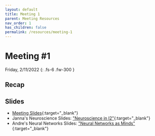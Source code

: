```yaml
---
layout: default
title: Meeting 1
parent: Meeting Resources
nav_order: 1
has_children: false
permalink: /resources/meeting-1
---
```


# Meeting #1

Friday, 2/11/2022
{: .fs-6 .fw-300 }

## Recap


## Slides
- [Meeting Slides](https://www.canva.com/design/DAE1ZsJC4pY/wZJeTZZbLeALEzL89TrHYQ/view?utm_content=DAE1ZsJC4pY&utm_campaign=designshare&utm_medium=link&utm_source=sharebutton){:target="_blank"}
- Janna's Neuroscience Slides: ["Neuroscience in I2"](https://docs.google.com/presentation/d/e/2PACX-1vTvKlnlR6KsXcGXlRPVHoSJGS3apWW7QnUpGlMcnD_Nim33h6DyahUrU-FAAUua4g/pub?start=false&loop=false&delayms=3000){:target="_blank"}
- Andre's Neural Networks Slides: ["Neural Networks as Minds"](https://www.canva.com/design/DAE3pFjSZXo/GNpikNt16oczG71FeoKeCw/view?utm_content=DAE3pFjSZXo&utm_campaign=designshare&utm_medium=link&utm_source=sharebutton){:target="_blank"}
